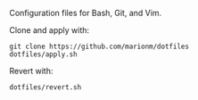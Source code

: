 Configuration files for Bash, Git, and Vim.

Clone and apply with:
```
git clone https://github.com/marionm/dotfiles
dotfiles/apply.sh
````

Revert with:
```
dotfiles/revert.sh
```
